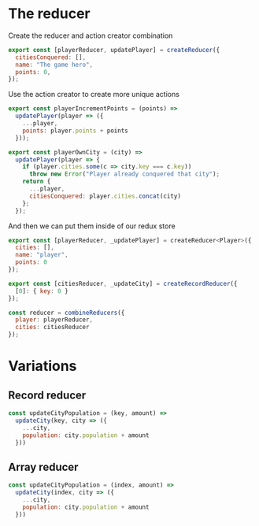# The reducer

Create the reducer and action creator combination

```js
export const [playerReducer, updatePlayer] = createReducer({
  citiesConquered: [],
  name: "The game hero",
  points: 0,
});
```

Use the action creator to create more unique actions

```js
export const playerIncrementPoints = (points) =>
  updatePlayer(player => ({
    ...player,
    points: player.points + points
  }));

export const playerOwnCity = (city) =>
  updatePlayer(player => {
    if (player.cities.some(c => city.key === c.key))
      throw new Error("Player already conquered that city");
    return {
      ...player,
      citiesConquered: player.cities.concat(city)
    };
  });
```

And then we can put them inside of our redux store


```js
export const [playerReducer, _updatePlayer] = createReducer<Player>({
  cities: [],
  name: "player",
  points: 0
});

export const [citiesReducer, _updateCity] = createRecordReducer({
  [0]: { key: 0 }
});

const reducer = combineReducers({
  player: playerReducer,
  cities: citiesReducer
});
```

# Variations

## Record reducer

```js
const updateCityPopulation = (key, amount) =>
  updateCity(key, city => ({
    ...city,
    population: city.population + amount
  }))
```

## Array reducer

```js
const updateCityPopulation = (index, amount) =>
  updateCity(index, city => ({
    ...city,
    population: city.population + amount
  }))
```
